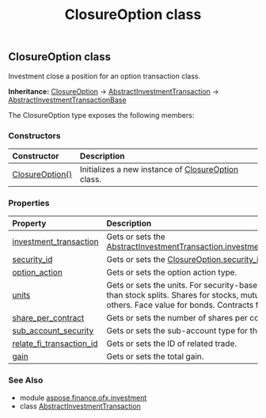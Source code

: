 ﻿---
title: ClosureOption class
second_title: Aspose.Finance for Python via .NET API References
description: 
type: docs
weight: 120
url: /python-net/aspose.finance.ofx.investment/closureoption/
is_root: false
---

## ClosureOption class

Investment close a position for an option transaction class.



**Inheritance:** [ClosureOption](/finance/python-net/aspose.finance.ofx.investment/closureoption) → 
[AbstractInvestmentTransaction](/finance/python-net/aspose.finance.ofx.investment/abstractinvestmenttransaction) → 
[AbstractInvestmentTransactionBase](/finance/python-net/aspose.finance.ofx.investment/abstractinvestmenttransactionbase)



The ClosureOption type exposes the following members:

### Constructors
| Constructor | Description |
| :- | :- |
| [ClosureOption()](/finance/python-net/aspose.finance.ofx.investment/closureoption/__init__/#) | Initializes a new instance of [ClosureOption](/finance/python-net/aspose.finance.ofx.investment/closureoption) class. |


### Properties
| Property | Description |
| :- | :- |
| [investment_transaction](/finance/python-net/aspose.finance.ofx.investment/closureoption/investment_transaction) | Gets or sets the [AbstractInvestmentTransaction.investment_transaction](/finance/python-net/aspose.finance.ofx.investment/abstractinvestmenttransaction#investment_transaction). |
| [security_id](/finance/python-net/aspose.finance.ofx.investment/closureoption/security_id) | Gets or sets the [ClosureOption.security_id](/finance/python-net/aspose.finance.ofx.investment/closureoption#security_id). |
| [option_action](/finance/python-net/aspose.finance.ofx.investment/closureoption/option_action) | Gets or sets the option action type. |
| [units](/finance/python-net/aspose.finance.ofx.investment/closureoption/units) | Gets or sets the units. For security-based actions other than stock splits. Shares for stocks, mutual funds, and others. Face value for bonds. Contracts for options. |
| [share_per_contract](/finance/python-net/aspose.finance.ofx.investment/closureoption/share_per_contract) | Gets or sets the number of shares per contract. |
| [sub_account_security](/finance/python-net/aspose.finance.ofx.investment/closureoption/sub_account_security) | Gets or sets the sub-account type for the security |
| [relate_fi_transaction_id](/finance/python-net/aspose.finance.ofx.investment/closureoption/relate_fi_transaction_id) | Gets or sets the ID of related trade. |
| [gain](/finance/python-net/aspose.finance.ofx.investment/closureoption/gain) | Gets or sets the total gain. |


### See Also

* module [aspose.finance.ofx.investment](../)
* class [AbstractInvestmentTransaction](/finance/python-net/aspose.finance.ofx.investment/abstractinvestmenttransaction)
